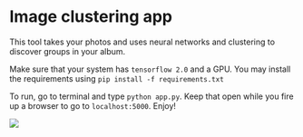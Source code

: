 # Image clustering app

This tool takes your photos and uses neural networks and clustering to discover groups in your album. 

Make sure that your system has `tensorflow 2.0` and a GPU. You may install the requirements using `pip install -f requirements.txt`

To run, go to terminal and type `python app.py`. Keep that open while you fire up a browser to go to `localhost:5000`. Enjoy!



![](image_clust1.gif)


